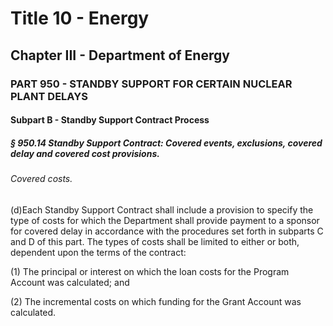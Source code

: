
# Title 10 - Energy
## Chapter III - Department of Energy
### PART 950 - STANDBY SUPPORT FOR CERTAIN NUCLEAR PLANT DELAYS
#### Subpart B - Standby Support Contract Process
##### § 950.14 Standby Support Contract: Covered events, exclusions, covered delay and covered cost provisions.
###### Covered costs.

(d)Each Standby Support Contract shall include a provision to specify the type of costs for which the Department shall provide payment to a sponsor for covered delay in accordance with the procedures set forth in subparts C and D of this part. The types of costs shall be limited to either or both, dependent upon the terms of the contract:

(1) The principal or interest on which the loan costs for the Program Account was calculated; and

(2) The incremental costs on which funding for the Grant Account was calculated.
